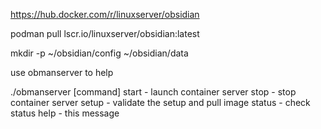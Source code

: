 https://hub.docker.com/r/linuxserver/obsidian

podman pull lscr.io/linuxserver/obsidian:latest

mkdir -p ~/obsidian/config ~/obsidian/data

use obmanserver to help 

./obmanserver [command] 
  start   - launch container server
  stop    - stop container server
  setup   - validate the setup and pull image
  status  - check status
  help    - this message
